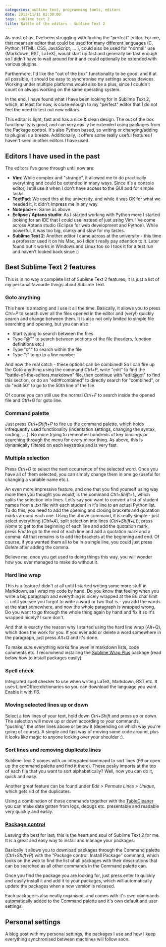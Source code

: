 ```yaml
---
categories: sublime text, programming tools, editors
date: 2013/11/11 02:30:00
tags: sublime text 2
title: Battle of the editors - Sublime Text 2
---
```


As most of us, I've been struggling with finding the "perfect" editor. For me,
that meant an editor that could be used for many different languages (C,
Python, HTML, CSS, JavaScript, ... ), could also be used for "normal" use
(Markdown, RST, LaTeX), would start up fast and generally be fast enough so I
didn't have to wait around for it and could optionally be extended with various
plugins.

Furthermore, I'd like the "out of the box" functionality to be good, and if at
all possible, it should be easy to synchronise my settings across devices.
Working under multiple platforms would also be a plus, since I couldn't count
on always working on the same operating system.

In the end, I have found what I have been looking for in Sublime Text 2, which,
at least for now, is close enough to my "perfect" editor that I do not feel the
need to test out new editors.

This editor is light, fast and has a nice & clean design. The out of the box
functionality is good, and can very easily be extended using packages from the
Package control. It's also Python based, so writing or changing/adding to
plugins is a breeze. Additionally, it offers some really useful features I
haven't seen in other editors I have used.

## Editors I have used in the past

The editors I've gone through until now are:

* **Vim**: While complex and "strange", it allowed me to do practically
  everything and could be extended in many ways. Since it's a console editor, I
  still use it when I don't have access to the GUI and for simple tasks.
* **TextPad**: We used this at the university, and while it was OK for what we
  needed it, it didn't impress me in any way.
* **Notepad++**: Same as above.
* **Eclipse / Aptana studio**: As I started working with Python more I started
  looking for an IDE that I could use instead of just using Vim. I've come
  across Aptana studio (Eclipse for web development and Python). While
  powerful, it was too big, clunky and slow for my tastes.
* **Sublime Text 2**: Another editor I came across at the university - this
  time a professor used it on his Mac, so I didn't really pay attention to it.
  Later found out it works in Windows and Linux too so I took it for a test run
  and haven't looked back since :)

## Best Sublime Text 2 features

This is in no way a complete list of Sublime Text 2 features, it is just a list
of my personal favourite things about Sublime Text.

### Goto anything

This here is amazing and I use it all the time. Basically, it allows you to
press *Ctrl+P* to search over all the files opened in the editor and (very!)
quickly search and change between them. It is also not only limited to simple
file searching and opening, but you can also:

* Start typing to search between the files
* Type "@"" to search between sections of the file (headers, function
  definitions etc.)
* Type "#"" to search within the file
* Type ":" to go to a line number

And now the real catch - these options can be combined! So I can fire up the
Goto anything using the command *Ctrl+P*, write "edit" to find the
"battle-of-the-editors.markdown" file, then continue with "edit@got" to find
this section, or do an "edit#combined" to directly search for "combined", or do
"edit:50" to go to the 50th line of the file.

Of course you can still use the normal *Ctrl+F* to search inside the opened
file and *Ctrl+G* for goto line.

### Command palette

Just press *Ctrl+Shift+P* to fire up the command palette, which holds
infrequently used functionality (indentation settings, changing the syntax,
sorting, ... ). No more trying to remember hundreds of key bindings or
searching through the menu for every minor thing. As above, this is dynamically
filtered on each keystroke and is very fast.

### Multiple selection

Press *Ctrl+D* to select the next occurrence of the selected word. Once you
have all of them selected, you can simply change them in one go (useful for
changing a variable name etc.).

An even more impressive feature, and one that you find yourself using way more
then you thought you would, is the command *Ctrl+Shift+L*, which splits the
selection into lines. Let's say you want to convert a list of student names
from a .txt file with each student in it's line to an actual Python list. To do
this, you need to add the opening and closing brackets and quotation marks
around each one. Using the above command, it is really simple - just select
everything (*Ctrl+A*), split selection into lines (*Ctrl+Shift+L*)), press
*Home* to get to the beginning of each line and add the quotation mark, press
*End* to go to the end of each line and add a quotation mark and a comma. All
that remains is to add the brackets at the beginning and end. Of course, if you
wanted them all to be in a single line, you could just press *Delete* after
adding the comma.

Believe me, once you get used to doing things this way, you will wonder how you
ever managed to make do without it.

### Hard line wrap

This is a feature I didn't at all until I started writing some more stuff in
Markdown, as I wrap my code by hand. Do you know that feeling when you write a
big paragraph and everything is nicely wrapped at the 80 char limit ... until
you see you forgot to write a word or two that is - you add the words at the
start somewhere, and now the whole paragraph is wrapped wrong. Do you want to
go through the whole thing again by hand and fix it so it's wrapped nicely? I
sure don't.

And that is exactly the reason why I started using the hard line wrap
(*Alt+Q*), which does the work for you. If you ever add or delete a word
somewhere in the paragraph, just press *Alt+Q* and it's done.

To make sure everything works fine even in markdown lists, code comments etc. I
recommend installing the [Sublime Wrap
Plus](https://github.com/ehuss/Sublime-Wrap-Plus) package (read below how to
install packages easily).

### Spell check

Integrated spell checker to use when writing LaTeX, Markdown, RST etc. It uses
LibreOffice dictionaries so you can download the language you want. Enable it
with *F6*.

### Moving selected lines up or down

Select a few lines of your text, hold down *Ctrl+Shift* and press up or down.
The selection will move up or down according to your commands, "pushing" the
other lines above or below it (depending on which way you're going of course).
A simple and fast way of moving some code around, plus it looks like magic to
anyone looking over your shoulder :).

### Sort lines and removing duplicate lines

Sublime Text 2 comes with an integrated command to sort lines (*F9* or open up
the command palette and find it there). Those pesky imports at the top of each
file that you want to sort alphabetically? Well, now you can do it, quick and
easy.

Another great feature can be found under *Edit > Permute Lines > Unique*, which
gets rid of the duplicates.

Using a combination of those commands together with the
[TableCleaner](https://github.com/amisarca/Sublime-Text-2-Table-Cleaner) you
can make data gotten from logs, debugs etc. presentable and readable very
quickly and easily.

### [Package control](https://sublime.wbond.net/)

Leaving the best for last, this is the heart and soul of Sublime Text 2 for
me. It is a great and easy way to install and manage your packages.

Basically it allows you to download packages through the Command palette
(*Ctrl+Shift+P*) with the "Package control: Install Package" command, which
looks on the web to find the list of all packages with their descriptions that
can be searched as all other commands in the Command palette can.

Once you find the package you are looking for, just press enter to quickly and
easily install it and add it to your packages, which will automatically update
the packages when a new version is released.

Each package is also neatly organised, and comes with it's own commands
automatically added to the Command palette and it's own default and user
settings.

## Personal settings

A blog post with my personal settings, the packages I use and how I keep
everything synchronised between machines will follow soon.
